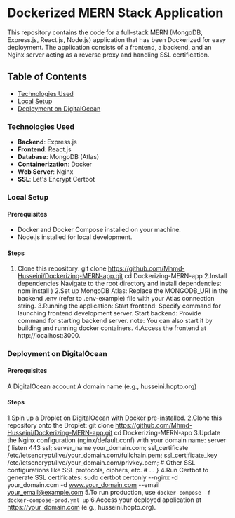 # Dockerized MERN Stack Application

This repository contains the code for a full-stack MERN (MongoDB, Express.js, React.js, Node.js) application that has been Dockerized for easy deployment. The application consists of a frontend, a backend, and an Nginx server acting as a reverse proxy and handling SSL certification.

## Table of Contents

- [Technologies Used](#technologies-used)
- [Local Setup](#local-setup)
- [Deployment on DigitalOcean](#deployment-on-digitalocean)

### Technologies Used

- **Backend**: Express.js
- **Frontend**: React.js
- **Database**: MongoDB (Atlas)
- **Containerization**: Docker
- **Web Server**: Nginx
- **SSL**: Let's Encrypt Certbot

### Local Setup

#### Prerequisites

- Docker and Docker Compose installed on your machine.
- Node.js installed for local development.

#### Steps

1. Clone this repository:
   git clone https://github.com/Mhmd-Husseini/Dockerizing-MERN-app.git
   cd Dockerizing-MERN-app
2.Install dependencies
   Navigate to the root directory and install dependencies: npm install )
2.Set up MongoDB Atlas:
  Replace the MONGODB_URI in the backend .env (refer to .env-example) file with your Atlas connection string.
3.Running the application:
  Start frontend: Specify command for launching frontend development server.
  Start backend: Provide command for starting backend server.
  note: You can also start it by building and running docker containers.
4.Access the frontend at http://localhost:3000.

### Deployment on DigitalOcean

#### Prerequisites
A DigitalOcean account
A domain name (e.g., husseini.hopto.org)

#### Steps
1.Spin up a Droplet on DigitalOcean with Docker pre-installed.
2.Clone this repository onto the Droplet:
  git clone https://github.com/Mhmd-Husseini/Dockerizing-MERN-app.git
  cd Dockerizing-MERN-app
3.Update the Nginx configuration (nginx/default.conf) with your domain name:
  server {
      listen 443 ssl;
      server_name your_domain.com;
      ssl_certificate /etc/letsencrypt/live/your_domain.com/fullchain.pem;
      ssl_certificate_key /etc/letsencrypt/live/your_domain.com/privkey.pem;
      # Other SSL configurations like SSL protocols, ciphers, etc.
      # ...
  } 
4.Run Certbot to generate SSL certificates:
  sudo certbot certonly --nginx -d your_domain.com -d www.your_domain.com --email your_email@example.com
5.To run production, use `docker-compose -f docker-compose-prod.yml up`
6.Access your deployed application at https://your_domain.com (e.g., husseini.hopto.org).
